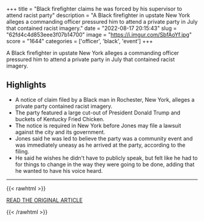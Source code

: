 +++
title = "Black firefighter claims he was forced by his supervisor to attend racist party"
description = "A Black firefighter in upstate New York alleges a commanding officer pressured him to attend a private party in July that contained racist imagery."
date = "2022-08-17 20:15:43"
slug = "62fd4c4d853eee3f07b14700"
image = "https://i.imgur.com/SbfAoYf.jpg"
score = "1644"
categories = ['officer', 'black', 'event']
+++

A Black firefighter in upstate New York alleges a commanding officer pressured him to attend a private party in July that contained racist imagery.

## Highlights

- A notice of claim filed by a Black man in Rochester, New York, alleges a private party contained racist imagery.
- The party featured a large cut-out of President Donald Trump and buckets of Kentucky Fried Chicken.
- The notice is required in New York before Jones may file a lawsuit against the city and its government.
- Jones said he was led to believe the party was a community event and was immediately uneasy as he arrived at the party, according to the filing.
- He said he wishes he didn't have to publicly speak, but felt like he had to for things to change in the way they were going to be done, adding that he wanted to have his voice heard.

---

{{< rawhtml >}}
  <p class="article-category">
    <a target="_blank" href="https://www.cnn.com/2022/08/16/us/black-firefighter-racist-party-rochester-reaj/index.html">READ THE ORIGINAL ARTICLE</a>
  </p>
{{< /rawhtml >}}
